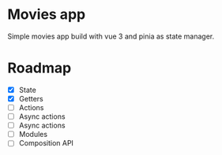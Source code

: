 # Movies app

Simple movies app build with vue 3 and pinia as state manager.

# Roadmap
- [x] State
- [x] Getters
- [ ] Actions
- [ ] Async actions
- [ ] Async actions
- [ ] Modules
- [ ] Composition API